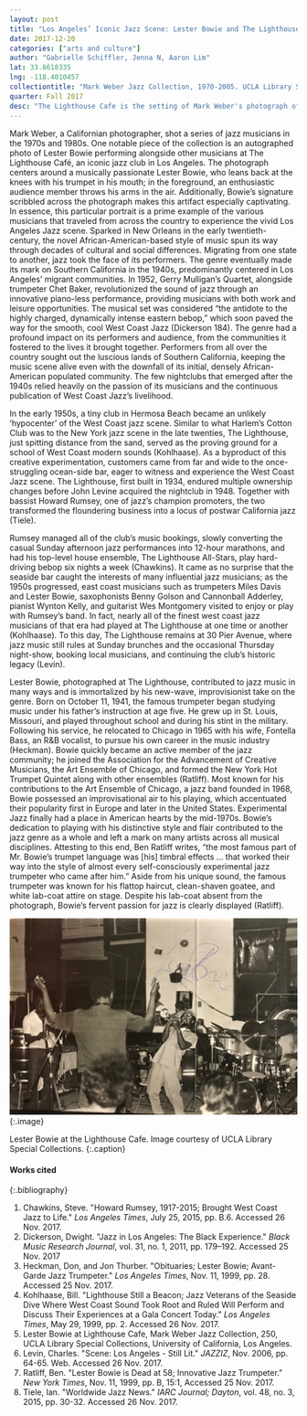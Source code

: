 ```yaml
---
layout: post
title: "Los Angeles’ Iconic Jazz Scene: Lester Bowie and The Lighthouse Café"
date: 2017-12-20
categories: ["arts and culture"]
author: "Gabrielle Schiffler, Jenna N, Aaron Lim"
lat: 33.8618335
lng: -118.4010457
collectiontitle: "Mark Weber Jazz Collection, 1970-2005. UCLA Library Special Collections"
quarter: Fall 2017
desc: "The Lighthouse Cafe is the setting of Mark Weber's photograph of Lester Bowie."
---
```

Mark Weber, a Californian photographer, shot a series of jazz musicians in the 1970s and 1980s. One notable piece of the collection is an autographed photo of Lester Bowie performing alongside other musicians at The Lighthouse Café, an iconic jazz club in Los Angeles. The photograph centers around a musically passionate Lester Bowie, who leans back at the knees with his trumpet in his mouth; in the foreground, an enthusiastic audience member throws his arms in the air. Additionally, Bowie’s signature scribbled across the photograph makes this artifact especially captivating. In essence, this particular portrait is a prime example of the various musicians that traveled from across the country to experience the vivid Los Angeles Jazz scene.
Sparked in New Orleans in the early twentieth-century, the novel African-American-based style of music spun its way through decades of cultural and social differences. Migrating from one state to another, jazz took the face of its performers. The genre eventually made its mark on Southern California in the 1940s, predominantly centered in Los Angeles’ migrant communities. In 1952, Gerry Mulligan’s Quartet, alongside trumpeter Chet Baker, revolutionized the sound of jazz through an innovative piano-less performance, providing musicians with both work and leisure opportunities. The musical set was considered “the antidote to the highly charged, dynamically intense eastern bebop,” which soon paved the way for the smooth, cool West Coast Jazz (Dickerson 184). The genre had a profound impact on its performers and audience, from the communities it fostered to the lives it brought together. Performers from all over the country sought out the luscious lands of Southern California, keeping the music scene alive even with the downfall of its initial, densely African-American populated community. The few nightclubs that emerged after the 1940s relied heavily on the passion of its musicians and the continuous publication of West Coast Jazz’s livelihood.

In the early 1950s, a tiny club in Hermosa Beach became an unlikely ‘hypocenter’ of the West Coast jazz scene. Similar to what Harlem’s Cotton Club was to the New York jazz scene in the late twenties, The Lighthouse, just spitting distance from the sand, served as the proving ground for a school of West Coast modern sounds (Kohlhaase). As a byproduct of this creative experimentation, customers came from far and wide to the once-struggling ocean-side bar, eager to witness and experience the West Coast Jazz scene. The Lighthouse, first built in 1934, endured multiple ownership changes before John Levine acquired the nightclub in 1948. Together with bassist Howard Rumsey, one of jazz’s champion promoters, the two transformed the floundering business into a locus of postwar California jazz (Tiele).

Rumsey managed all of the club’s music bookings, slowly converting the casual Sunday afternoon jazz performances into 12-hour marathons, and had his top-level house ensemble, The Lighthouse All-Stars, play hard-driving bebop six nights a week (Chawkins). It came as no surprise that the seaside bar caught the interests of many influential jazz musicians; as the 1950s progressed, east coast musicians such as trumpeters Miles Davis and Lester Bowie, saxophonists Benny Golson and Cannonball Adderley, pianist Wynton Kelly, and guitarist Wes Montgomery visited to enjoy or play with Rumsey’s band. In fact, nearly all of the finest west coast jazz musicians of that era had played at The Lighthouse at one time or another (Kohlhaase). To this day, The Lighthouse remains at 30 Pier Avenue, where jazz music still rules at Sunday brunches and the occasional Thursday night-show, booking local musicians, and continuing the club’s historic legacy (Levin).

Lester Bowie, photographed at The Lighthouse, contributed to jazz music in many ways and is immortalized by his new-wave, improvisionist take on the genre. Born on October 11, 1941, the famous trumpeter began studying music under his father’s instruction at age five. He grew up in St. Louis, Missouri, and played throughout school and during his stint in the military. Following his service, he relocated to Chicago in 1965 with his wife, Fontella Bass, an R&B vocalist, to pursue his own career in the music industry (Heckman). Bowie quickly became an active member of the jazz community; he joined the Association for the Advancement of Creative Musicians, the Art Ensemble of Chicago, and formed the New York Hot Trumpet Quintet along with other ensembles (Ratliff). Most known for his contributions to the Art Ensemble of Chicago, a jazz band founded in 1968, Bowie possessed an improvisational air to his playing, which accentuated their popularity first in Europe and later in the United States. Experimental Jazz finally had a place in American hearts by the mid-1970s. Bowie’s dedication to playing with his distinctive style and flair contributed to the jazz genre as a whole and left a mark on many artists across all musical disciplines. Attesting to this end, Ben Ratliff writes, “the most famous part of Mr. Bowie’s trumpet language was [his] timbral effects …  that worked their way into the style of almost every self-consciously experimental jazz trumpeter who came after him.” Aside from his unique sound, the famous trumpeter was known for his flattop haircut, clean-shaven goatee, and white lab-coat attire on stage. Despite his lab-coat absent from the photograph, Bowie’s fervent passion for jazz is clearly displayed (Ratliff).



![Black and white image. Enthused audience member in the foreground with jazz ensamble in the background. Lester Bowie stands in focus in the middle ground, leaning back playing his trumpet. Signature in the top middle-right.](images/bowie.jpg)
   {:.image}

Lester Bowie at the Lighthouse Cafe. Image courtesy of UCLA Library Special Collections.
   {:.caption}



#### Works cited

{:.bibliography}
1.  Chawkins, Steve. "Howard Rumsey, 1917-2015; Brought West Coast Jazz to Life." _Los Angeles Times_, July 25, 2015, pp. B.6. Accessed 26 Nov. 2017.
2.  Dickerson, Dwight. "Jazz in Los Angeles: The Black Experience." _Black Music Research Journal_, vol. 31, no. 1, 2011, pp. 179–192. Accessed 25 Nov. 2017
3. Heckman, Don, and Jon Thurber. "Obituaries; Lester Bowie; Avant-Garde Jazz Trumpeter." _Los Angeles Times_, Nov. 11, 1999, pp. 28. Accessed 25 Nov. 2017.
4. Kohlhaase, Bill. "Lighthouse Still a Beacon; Jazz Veterans of the Seaside Dive Where West Coast Sound Took Root and Ruled Will Perform and Discuss Their Experiences at a Gala Concert Today." _Los Angeles Times_, May 29, 1999, pp. 2. Accessed 26 Nov. 2017.
5. Lester Bowie at Lighthouse Cafe, Mark Weber Jazz Collection, 250, UCLA Library Special Collections, University of California, Los
Angeles.
6. Levin, Charles. "Scene: Los Angeles - Still Lit." _JAZZIZ_, Nov. 2006, pp. 64-65. Web. Accessed 26 Nov. 2017.
7. Ratliff, Ben. "Lester Bowie is Dead at 58; Innovative Jazz Trumpeter." _New York Times_, Nov. 11, 1999, pp. B, 15:1, Accessed 25 Nov. 2017.
8. Tiele, Ian. "Worldwide Jazz News." _IARC Journal; Dayton_, vol. 48, no. 3, 2015, pp. 30-32. Accessed 26 Nov. 2017.
